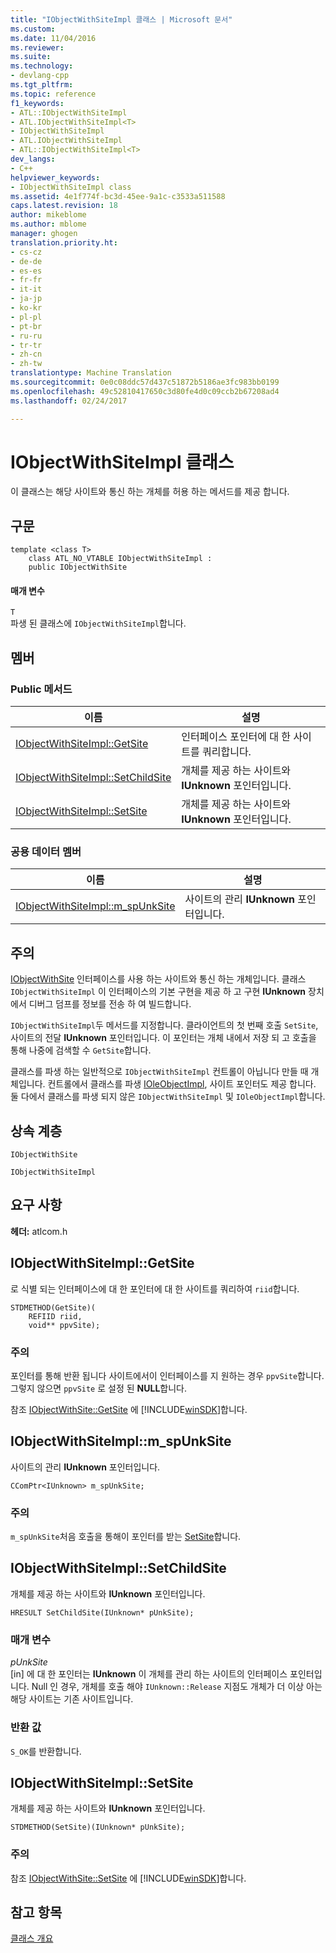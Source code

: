 ```yaml
---
title: "IObjectWithSiteImpl 클래스 | Microsoft 문서"
ms.custom: 
ms.date: 11/04/2016
ms.reviewer: 
ms.suite: 
ms.technology:
- devlang-cpp
ms.tgt_pltfrm: 
ms.topic: reference
f1_keywords:
- ATL::IObjectWithSiteImpl
- ATL.IObjectWithSiteImpl<T>
- IObjectWithSiteImpl
- ATL.IObjectWithSiteImpl
- ATL::IObjectWithSiteImpl<T>
dev_langs:
- C++
helpviewer_keywords:
- IObjectWithSiteImpl class
ms.assetid: 4e1f774f-bc3d-45ee-9a1c-c3533a511588
caps.latest.revision: 18
author: mikeblome
ms.author: mblome
manager: ghogen
translation.priority.ht:
- cs-cz
- de-de
- es-es
- fr-fr
- it-it
- ja-jp
- ko-kr
- pl-pl
- pt-br
- ru-ru
- tr-tr
- zh-cn
- zh-tw
translationtype: Machine Translation
ms.sourcegitcommit: 0e0c08ddc57d437c51872b5186ae3fc983bb0199
ms.openlocfilehash: 49c52810417650c3d80fe4d0c09ccb2b67208ad4
ms.lasthandoff: 02/24/2017

---
```

# <a name="iobjectwithsiteimpl-class"></a>IObjectWithSiteImpl 클래스
이 클래스는 해당 사이트와 통신 하는 개체를 허용 하는 메서드를 제공 합니다.  
  
## <a name="syntax"></a>구문  
  
```
template <class T>
    class ATL_NO_VTABLE IObjectWithSiteImpl :
    public IObjectWithSite
```  
  
#### <a name="parameters"></a>매개 변수  
 `T`  
 파생 된 클래스에 `IObjectWithSiteImpl`합니다.  
  
## <a name="members"></a>멤버  
  
### <a name="public-methods"></a>Public 메서드  
  
|이름|설명|  
|----------|-----------------|  
|[IObjectWithSiteImpl::GetSite](#getsite)|인터페이스 포인터에 대 한 사이트를 쿼리합니다.|  
|[IObjectWithSiteImpl::SetChildSite](#setchildsite)|개체를 제공 하는 사이트와 **IUnknown** 포인터입니다.|  
|[IObjectWithSiteImpl::SetSite](#setsite)|개체를 제공 하는 사이트와 **IUnknown** 포인터입니다.|  
  
### <a name="public-data-members"></a>공용 데이터 멤버  
  
|이름|설명|  
|----------|-----------------|  
|[IObjectWithSiteImpl::m_spUnkSite](#m_spunksite)|사이트의 관리 **IUnknown** 포인터입니다.|  
  
## <a name="remarks"></a>주의  
 [IObjectWithSite](http://msdn.microsoft.com/library/windows/desktop/ms693765) 인터페이스를 사용 하는 사이트와 통신 하는 개체입니다. 클래스 `IObjectWithSiteImpl` 이 인터페이스의 기본 구현을 제공 하 고 구현 **IUnknown** 장치에서 디버그 덤프를 정보를 전송 하 여 빌드합니다.  
  
 `IObjectWithSiteImpl`두 메서드를 지정합니다. 클라이언트의 첫 번째 호출 `SetSite`, 사이트의 전달 **IUnknown** 포인터입니다. 이 포인터는 개체 내에서 저장 되 고 호출을 통해 나중에 검색할 수 `GetSite`합니다.  
  
 클래스를 파생 하는 일반적으로 `IObjectWithSiteImpl` 컨트롤이 아닙니다 만들 때 개체입니다. 컨트롤에서 클래스를 파생 [IOleObjectImpl](../../atl/reference/ioleobjectimpl-class.md), 사이트 포인터도 제공 합니다. 둘 다에서 클래스를 파생 되지 않은 `IObjectWithSiteImpl` 및 `IOleObjectImpl`합니다.  
  
## <a name="inheritance-hierarchy"></a>상속 계층  
 `IObjectWithSite`  
  
 `IObjectWithSiteImpl`  
  
## <a name="requirements"></a>요구 사항  
 **헤더:** atlcom.h  
  
##  <a name="a-namegetsitea--iobjectwithsiteimplgetsite"></a><a name="getsite"></a>IObjectWithSiteImpl::GetSite  
 로 식별 되는 인터페이스에 대 한 포인터에 대 한 사이트를 쿼리하여 `riid`합니다.  
  
```
STDMETHOD(GetSite)(
    REFIID riid,
    void** ppvSite);
```  
  
### <a name="remarks"></a>주의  
 포인터를 통해 반환 됩니다 사이트에서이 인터페이스를 지 원하는 경우 `ppvSite`합니다. 그렇지 않으면 `ppvSite` 로 설정 된 **NULL**합니다.  
  
 참조 [IObjectWithSite::GetSite](http://msdn.microsoft.com/library/windows/desktop/ms694452) 에 [!INCLUDE[winSDK](../../atl/includes/winsdk_md.md)]합니다.  
  
##  <a name="a-namemspunksitea--iobjectwithsiteimplmspunksite"></a><a name="m_spunksite"></a>IObjectWithSiteImpl::m_spUnkSite  
 사이트의 관리 **IUnknown** 포인터입니다.  
  
```
CComPtr<IUnknown> m_spUnkSite;
```  
  
### <a name="remarks"></a>주의  
 `m_spUnkSite`처음 호출을 통해이 포인터를 받는 [SetSite](#setsite)합니다.  
  
##  <a name="a-namesetchildsitea--iobjectwithsiteimplsetchildsite"></a><a name="setchildsite"></a>IObjectWithSiteImpl::SetChildSite  
 개체를 제공 하는 사이트와 **IUnknown** 포인터입니다.  
  
```
HRESULT SetChildSite(IUnknown* pUnkSite);
```  
  
### <a name="parameters"></a>매개 변수  
 *pUnkSite*  
 [in] 에 대 한 포인터는 **IUnknown** 이 개체를 관리 하는 사이트의 인터페이스 포인터입니다. Null 인 경우, 개체를 호출 해야 `IUnknown::Release` 지점도 개체가 더 이상 아는 해당 사이트는 기존 사이트입니다.  
  
### <a name="return-value"></a>반환 값  
 `S_OK`를 반환합니다.  
  
##  <a name="a-namesetsitea--iobjectwithsiteimplsetsite"></a><a name="setsite"></a>IObjectWithSiteImpl::SetSite  
 개체를 제공 하는 사이트와 **IUnknown** 포인터입니다.  
  
```
STDMETHOD(SetSite)(IUnknown* pUnkSite);
```  
  
### <a name="remarks"></a>주의  
 참조 [IObjectWithSite::SetSite](http://msdn.microsoft.com/library/windows/desktop/ms683869) 에 [!INCLUDE[winSDK](../../atl/includes/winsdk_md.md)]합니다.  
  
## <a name="see-also"></a>참고 항목  
 [클래스 개요](../../atl/atl-class-overview.md)

